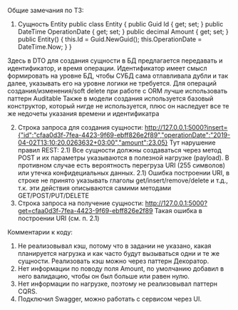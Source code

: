 Общие замечания по ТЗ:
1) Сущность Entity
public class Entity
{
public Guid Id { get; set; }
public DateTime OperationDate { get; set; }
public decimal Amount { get; set; }
public Entity()
{
this.Id = Guid.NewGuid();
this.OperationDate = DateTime.Now;
}
}

Здесь в DTO для создания сущности в БД предлагается передавать и идентификатор, и время операции. 
Идентификатор имеет смысл формировать на уровне БД, чтобы СУБД сама отлавливала дубли и так далее, указывать его на уровне логики не требуется.
Для операций создания/изменения/soft delete при работе с ORM лучше использовать паттерн Auditable
Также в модели создания используется базовый конструктор, который нигде не используется, плюс он наследует все те же недочеты указания времени и идентификатра

2) Строка запроса для создания сущности: 
http://127.0.0.1:5000?insert={"id":"cfaa0d3f-7fea-4423-9f69-ebff826e2f89","operationDate":"2019-04-02T13:10:20.0263632+03:00","amount":23.05}
   Тут нарушение правил REST:
   2.1) Все сущности должны создаваться через метод POST и их параметры указываются в полезной нагрузке (payload). В противном случае есть вероятность перегруза URI (255 символов) или утечка конфидециальных данных.
   2.1) Ошибка построении URI, в строке не принято указывать глаголы get/insert/remove/delete и т.д., т.к. эти действия описываются самими методами GET/POST/PUT/DELETE
3) Строка запроса на получение сущности:
 http://127.0.0.1:5000?get=cfaa0d3f-7fea-4423-9f69-ebff826e2f89
Такая ошибка в построении URI (см. п. 2.1)

Комментарии к коду:
1) Не реализовывал кэш, потому что в задании не указано, какая планируется нагрузка и как часто будут вызываться одни и те же сущности. Реализовать кэш можно через паттерн Декоратор.
2) Нет информации по поводу поля Amount, по умолчанию добавил в него валидацию, чтобы он был больше или равен нулю.
3) Нет информации по нагрузке, поэтому не реализовывал паттерн CQRS.
4) Подключил Swagger, можно работать с сервисом через UI.
